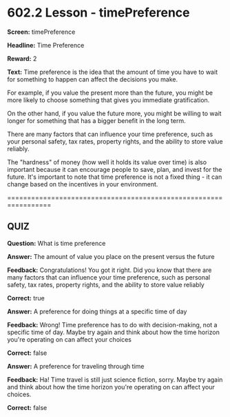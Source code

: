 # 602.2 Lesson - timePreference

**Screen:** timePreference

**Headline:** Time Preference

**Reward:** 2

**Text:** Time preference is the idea that the amount of time you have to wait for something to happen can affect the decisions you make.

For example, if you value the present more than the future, you might be more likely to choose something that gives you immediate gratification.

On the other hand, if you value the future more, you might be willing to wait longer for something that has a bigger benefit in the long term.

There are many factors that can influence your time preference, such as your personal safety, tax rates, property rights, and the ability to store value reliably.

The &quot;hardness&quot; of money (how well it holds its value over time) is also important because it can encourage people to save, plan, and invest for the future. It&#x27;s important to note that time preference is not a fixed thing - it can change based on the incentives in your environment.


=================================================================

## QUIZ

**Question:** What is time preference


**Answer:** The amount of value you place on the present versus the future

**Feedback:** Congratulations! You got it right. Did you know that there are many factors that can influence your time preference, such as personal safety, tax rates, property rights, and the ability to store value reliably

**Correct:** true

**Answer:** A preference for doing things at a specific time of day

**Feedback:** Wrong! Time preference has to do with decision-making, not a specific time of day. Maybe try again and think about how the time horizon you&#x27;re operating on can affect your choices

**Correct:** false

**Answer:** A preference for traveling through time

**Feedback:** Ha! Time travel is still just science fiction, sorry. Maybe try again and think about how the time horizon you&#x27;re operating on can affect your choices.

**Correct:** false


<figure><img src="../.gitbook/assets/602-02.png" alt=""><figcaption></figcaption></figure>

